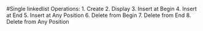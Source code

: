 #Single linkedlist
  Operations:
    1. Create
    2. Display
    3. Insert at Begin
    4. Insert at End
    5. Insert at Any Position
    6. Delete from Begin
    7. Delete from End
    8. Delete from Any Position
